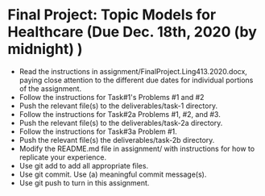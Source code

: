 Final Project: Topic Models for Healthcare (Due Dec. 18th, 2020 (by midnight) )
==============

* Read the instructions in assignment/FinalProject.Ling413.2020.docx, paying close attention to the different due dates for individual portions of the assignment.
* Follow the instructions for Task#1's Problems #1 and #2
* Push the relevant file(s) to the deliverables/task-1 directory.
* Follow the instructions for Task#2a Problems #1, #2, and #3.
* Push the relevant file(s) to the deliverables/task-2a directory.
* Follow the instructions for Task#3a Problem #1. 
* Push the relevant file(s) the deliverables/task-2b directory.
* Modify the README.md file in assignment/ with instructions for how to replicate your experience.
* Use git add to add all appropriate files.
* Use git commit. Use (a) meaningful commit message(s).
* Use git push to turn in this assignment.
